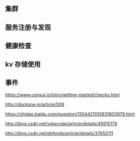 <!-- ---
title: Consul 高级概念
p: ops/consul_advanced.md
date: 2017-01-07 23:30:04
tags:
--- -->

## 集群

## 服务注册与发现

## 健康检查

## kv 存储使用

## 事件

https://www.consul.io/intro/getting-started/checks.html

http://dockone.io/article/509

https://zhidao.baidu.com/question/1304421010931803979.html

http://blog.csdn.net/viewcode/article/details/45915179

http://blog.csdn.net/defonds/article/details/37652111

